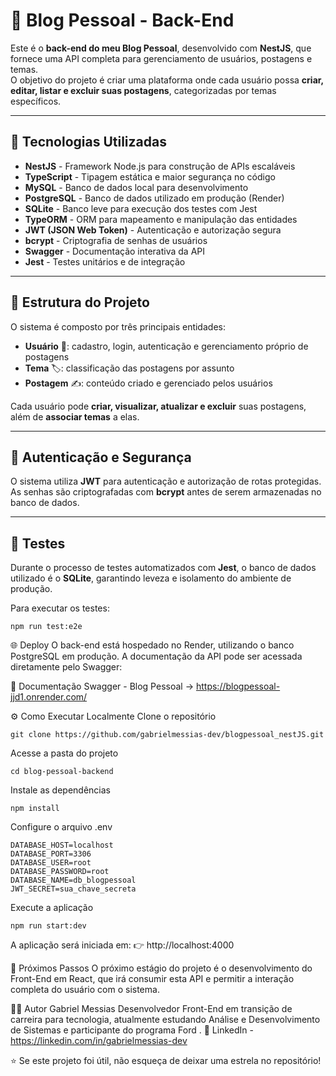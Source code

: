 # 📝 Blog Pessoal - Back-End

Este é o **back-end do meu Blog Pessoal**, desenvolvido com **NestJS**, que fornece uma API completa para gerenciamento de usuários, postagens e temas.  
O objetivo do projeto é criar uma plataforma onde cada usuário possa **criar, editar, listar e excluir suas postagens**, categorizadas por temas específicos.

---

## 🚀 Tecnologias Utilizadas

- **NestJS** - Framework Node.js para construção de APIs escaláveis  
- **TypeScript** - Tipagem estática e maior segurança no código  
- **MySQL** - Banco de dados local para desenvolvimento  
- **PostgreSQL** - Banco de dados utilizado em produção (Render)  
- **SQLite** - Banco leve para execução dos testes com Jest  
- **TypeORM** - ORM para mapeamento e manipulação das entidades  
- **JWT (JSON Web Token)** - Autenticação e autorização segura  
- **bcrypt** - Criptografia de senhas de usuários  
- **Swagger** - Documentação interativa da API  
- **Jest** - Testes unitários e de integração  

---

## 🧩 Estrutura do Projeto

O sistema é composto por três principais entidades:

- **Usuário** 👤: cadastro, login, autenticação e gerenciamento próprio de postagens  
- **Tema** 🏷️: classificação das postagens por assunto  
- **Postagem** ✍️: conteúdo criado e gerenciado pelos usuários  

Cada usuário pode **criar, visualizar, atualizar e excluir** suas postagens, além de **associar temas** a elas.

---

## 🔐 Autenticação e Segurança

O sistema utiliza **JWT** para autenticação e autorização de rotas protegidas.  
As senhas são criptografadas com **bcrypt** antes de serem armazenadas no banco de dados.

---

## 🧪 Testes

Durante o processo de testes automatizados com **Jest**, o banco de dados utilizado é o **SQLite**, garantindo leveza e isolamento do ambiente de produção.

Para executar os testes:
```
npm run test:e2e
```

🌐 Deploy
O back-end está hospedado no Render, utilizando o banco PostgreSQL em produção.
A documentação da API pode ser acessada diretamente pelo Swagger:

🔗 Documentação Swagger - Blog Pessoal -> https://blogpessoal-jjd1.onrender.com/

⚙️ Como Executar Localmente
Clone o repositório
```
git clone https://github.com/gabrielmessias-dev/blogpessoal_nestJS.git
```
Acesse a pasta do projeto

```
cd blog-pessoal-backend
```

Instale as dependências

```
npm install
```
Configure o arquivo .env
```
DATABASE_HOST=localhost
DATABASE_PORT=3306
DATABASE_USER=root
DATABASE_PASSWORD=root
DATABASE_NAME=db_blogpessoal
JWT_SECRET=sua_chave_secreta
```
Execute a aplicação

```
npm run start:dev
```
A aplicação será iniciada em:
👉 http://localhost:4000

📘 Próximos Passos
O próximo estágio do projeto é o desenvolvimento do Front-End em React, que irá consumir esta API e permitir a interação completa do usuário com o sistema.

👨‍💻 Autor
Gabriel Messias
Desenvolvedor Front-End em transição de carreira para tecnologia, atualmente estudando Análise e Desenvolvimento de Sistemas e participante do programa Ford <ENTER>.
🔗 LinkedIn - https://linkedin.com/in/gabrielmessias-dev

⭐ Se este projeto foi útil, não esqueça de deixar uma estrela no repositório!






